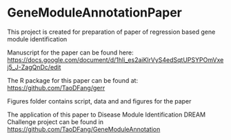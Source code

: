 # GeneModuleAnnotationPaper
This project is created for preparation of paper of regression based gene module identification

Manuscript for the paper can be found here: https://docs.google.com/document/d/1hIi_es2aiKlrVyS4edSqtUPSYPOmVxej5_J-ZagQnDc/edit

The R package for this paper can be found at: https://github.com/TaoDFang/gerr

Figures folder contains script, data and and figures for the paper

The application of this paper to Disease Module Identification DREAM Challenge project can be found in https://github.com/TaoDFang/GeneModuleAnnotation



<!--
Raw method description can be found here: https://docs.google.com/document/d/1mRv23BqW8TKUemzuZl1pWainRVzglgXSIB1y6sPEJ98/edit
-->

<!--
code folder contains all the raw scripts

CreateBioconductorRPackage_Pipeline.md contains steps how I creat R package for github or bioconductor.

GeneModuleAnnotation.Rmd shows how I test the R package
-->
